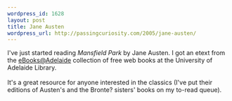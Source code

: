 ```yaml
--- 
wordpress_id: 1628
layout: post
title: Jane Austen
wordpress_url: http://passingcuriosity.com/2005/jane-austen/
---
```

I've just started reading <span style="font-style: italic;">Mansfield Park</span> by Jane Austen. I got an etext from the <a href="http://etext.library.adelaide.edu.au/">eBooks@Adelaide</a> collection of free web books at the University of Adelaide Library.<br /><br />It's a great resource for anyone interested in the classics (I've put their editions of Austen's and the Bronte? sisters' books on my to-read queue).

